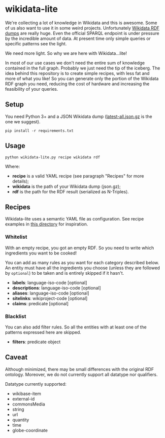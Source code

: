 # wikidata-lite
We're collecting a lot of knowledge in Wikidata and this is awesome. Some of us also want to use it in some weird projects. Unfortunately [Wikidata RDF dumps](https://dumps.wikimedia.org/wikidatawiki/entities/) are really huge. Even the official SPARQL endpoint is under pressure by the incredible amount of data. At present time only simple queries or specific patterns see the light.

We need more light. So why we are here with Wikidata...lite!

In most of our use cases we don't need the entire sum of knowledge contained in the full graph. Probably we just need the tip of the iceberg. The idea behind this repository is to create simple recipes, with less fat and more of what you like!
So you can generate only the portion of the Wikidata RDF graph you need, reducing the cost of hardware and increasing the feasibility of your queries.

## Setup
You need Python 3+ and a JSON Wikidata dump ([latest-all.json.gz](https://dumps.wikimedia.org/wikidatawiki/entities/latest-all.json.gz) is the one we suggest).
```
pip install -r requirements.txt
```

## Usage
```
python wikidata-lite.py recipe wikidata rdf
```
Where:
- **recipe** is a valid YAML recipe (see paragraph "Recipes" for more details);
- **wikidata** is the path of your Wikidata dump (json.gz);
- **rdf** is the path for the RDF result (serialized as N-Triples).

## Recipes
Wikidata-lite uses a semantic YAML file as configuration. See recipe examples in [this directory](https://github.com/synapta/wikidata-lite/tree/master/recipe_examples) for inspiration. 

### Whitelist

With an empty recipe, you got an empty RDF. So you need to write which ingredients you want to be cooked!

You can add as many rules as you want for each category described below. An entity must have all the ingredients you choose (unless they are followed by `optional`) to be taken and is entirely skipped if it hasn't.

- **labels**: language-iso-code [optional]
- **descriptions**: language-iso-code [optional]
- **aliases**: language-iso-code [optional]
- **sitelinks**: wikiproject-code [optional]
- **claims**: predicate [optional]

### Blacklist

You can also add filter rules. So all the entities with at least one of the patterns expressed here are skipped.

- **filters**: predicate object

## Caveat

Although minimized, there may be small differences with the original RDF ontology. Moreover, we do not currently support all datatype nor qualifiers.

Datatype currently supported:
* wikibase-item
* external-id
* commonsMedia
* string
* url
* quantity
* time
* globe-coordinate
